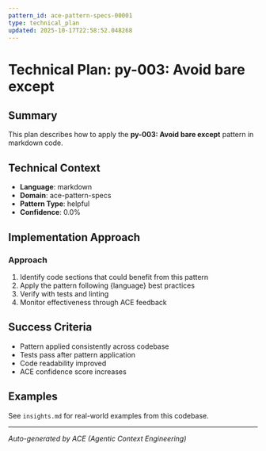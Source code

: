 ```yaml
---
pattern_id: ace-pattern-specs-00001
type: technical_plan
updated: 2025-10-17T22:58:52.048268
---
```

# Technical Plan: py-003: Avoid bare except

## Summary

This plan describes how to apply the **py-003: Avoid bare except** pattern in markdown code.

## Technical Context

- **Language**: markdown
- **Domain**: ace-pattern-specs
- **Pattern Type**: helpful
- **Confidence**: 0.0%

## Implementation Approach

### Approach

1. Identify code sections that could benefit from this pattern
2. Apply the pattern following {language} best practices
3. Verify with tests and linting
4. Monitor effectiveness through ACE feedback

## Success Criteria

- Pattern applied consistently across codebase
- Tests pass after pattern application
- Code readability improved
- ACE confidence score increases

## Examples

See `insights.md` for real-world examples from this codebase.

---

*Auto-generated by ACE (Agentic Context Engineering)*
